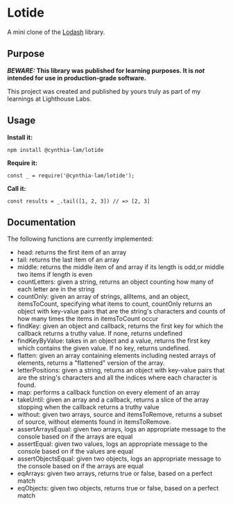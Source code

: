 # Lotide

A mini clone of the [Lodash](https://lodash.com) library.

## Purpose

**_BEWARE:_ This library was published for learning purposes. It is _not_ intended for use in production-grade software.**

This project was created and published by yours truly as part of my learnings at Lighthouse Labs. 

## Usage

**Install it:**

`npm install @cynthia-lam/lotide`

**Require it:**

`const _ = require('@cynthia-lam/lotide');`

**Call it:**

`const results = _.tail([1, 2, 3]) // => [2, 3]`

## Documentation

The following functions are currently implemented:

* head: returns the first item of an array
* tail: returns the last item of an array
* middle: returns the middle item of and array if its length is odd,or middle two items if length is even
* countLetters: given a string, returns an object counting how many of each letter are in the string
* countOnly: given an array of strings, allItems, and an object, itemsToCount, specifying what items to count, countOnly returns an object with key-value pairs that are the string's characters and counts of how many times the items in itemsToCount occur
* findKey: given an object and callback, returns the first key for which the callback returns a truthy value. If none, returns undefined
* findKeyByValue: takes in an object and a value, returns the first key which contains the given value. If no key, returns undefined.
* flatten: given an array containing elements including nested arrays of elements, returns a "flattened" version of the array.
* letterPositions: given a string, returns an object with key-value pairs that are the string's characters and all the indices where each character is found.
* map: performs a callback function on every element of an array
* takeUntil: given an array and a callback, returns a slice of the array stopping when the callback returns a truthy value
* without: given two arrays, source and itemsToRemove, returns a subset of source, without elements found in itemsToRemove. 
* assertArraysEqual: given two arrays, logs an appropriate message to the console based on if the arrays are equal
* assertEqual: given two values, logs an appropriate message to the console based on if the values are equal
* assertObjectsEqual: given two objects, logs an appropriate message to the console based on if the arrays are equal
* eqArrays: given two arrays, returns true or false, based on a perfect match
* eqObjects: given two objects, returns true or false, based on a perfect match
